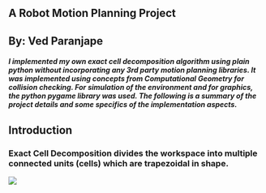 ## A Robot Motion Planning Project 
## By: Ved Paranjape

##### I implemented my own exact cell decomposition algorithm using plain python without incorporating any 3rd party motion planning libraries. It was implemented using concepts from Computational Geometry for collision checking. For simulation of the environment and for graphics, the python pygame library was used. The following is a summary of the project details and some specifics of the implementation aspects.

## Introduction
### Exact Cell Decomposition divides the workspace into multiple connected units (cells) which are trapezoidal in shape. 

![](https://github.com/paranjapeved/ExactCellDecomposition/blob/master/Images/Basic.png)


